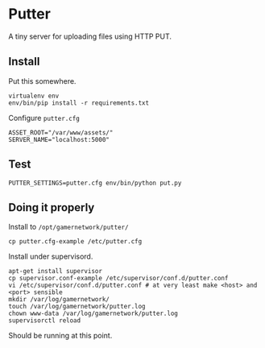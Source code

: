 # Putter

A tiny server for uploading files using HTTP PUT.

## Install

Put this somewhere.

```
virtualenv env
env/bin/pip install -r requirements.txt
```

Configure `putter.cfg`

```
ASSET_ROOT="/var/www/assets/"
SERVER_NAME="localhost:5000"
```

## Test

```
PUTTER_SETTINGS=putter.cfg env/bin/python put.py
```

## Doing it properly

Install to `/opt/gamernetwork/putter/`

```
cp putter.cfg-example /etc/putter.cfg
```

Install under supervisord.

```
apt-get install supervisor
cp supervisor.conf-example /etc/supervisor/conf.d/putter.conf
vi /etc/supervisor/conf.d/putter.conf # at very least make <host> and <port> sensible
mkdir /var/log/gamernetwork/
touch /var/log/gamernetwork/putter.log
chown www-data /var/log/gamernetwork/putter.log
supervisorctl reload
```

Should be running at this point.

